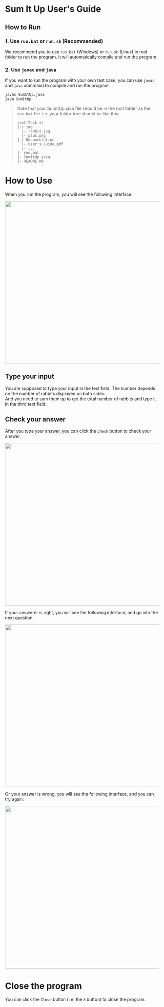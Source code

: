 # Sum It Up User's Guide

## How to Run
### 1. Use `run.bat` or `run.sh` (Recommended)
We recommend you to use `run.bat` (Windows) or `run.sh` (Linux) in root folder to run the program. It will automatically compile and run the program.

### 2. Use `javac` and `java`
If you want to run the program with your own test case, you can use `javac` and `java` command to compile and run the program.

```bat
javac SumItUp.java
java SumItUp
```

> Note that your SumItUp.java file should be in the root folder as the `run.bat` file.
> i.e. your folder tree should be like this:
> ```
> root(Task x)
> |-/ img
>   |- rabbit.jpg
>   |- plus.png
> |-/ Documentation
>   |- User's Guide.pdf
>   |- ...
> |- run.bat
> |- SumItUp.java
> |- README.md
> ```


# How to Use
When you run the program, you will see the following interface:

<div align=center>
<img src="https://dsm04pap003files.storage.live.com/y4mTJtgjWAU-VvSJ0GClzTxHU7Mn1r1T-GzZL2UuNs7vqIVgRM57CoxUws-97Oy0NUT8u48qRsJ0wOw-ZhPohXV8U0i2sZaARg8Zzyk7PSgRnos88i6KbJznIYXoRClIPRq6rZKkeR5BgeKvD3a51xXJbslcOpWLqTT39by5f709_1D9C3CkmwY1fAW25lexFVF?width=570&height=530&cropmode=none" width="570" height="530" />
</div>

## Type your input
You are supposed to type your input in the text field. The number depends on the number of rabbits displayed on both sides.  
And you need to sum them up to get the total number of rabbits and type it in the third text field.

## Check your answer
After you type your answer, you can click the `Check` button to check your answer.  

<div align=center>
<img src="https://dsm04pap003files.storage.live.com/y4mQtui72YTGcCPhy9AWFR_Kk7eUzG3EHA5vk4I0H45x2i0SD5YioTupU7T0MtL5vpJ-oxLwSP-eqYMvTds8cIo2XnK9C8-uUw_DLzuIuMGgb3YUwsXoraCmJHaDu7KlBFkwwPA7N4AdG8iynmoCWEzS-Ggky-Gb4_mFhPSniSAzHb_iRCEwV--wlZ7flNpNqTi?width=570&height=530&cropmode=none" width="570" height="530" />
</div>

If your answerer is right, you will see the following interface, and go into the next question:

<div align=center>
<img src="https://dsm04pap003files.storage.live.com/y4mr7Nv2pBeCUSytBZKCF3OFJe7Hf9nWUl48GIG79yxQQxAjlTWwL01H1nfkZn07fOiITmxYDboM_-U5FqH99beeWukNGg4ZBoTC_5oS_Vke5STcvP_b-mGZs5MDgnkz3eBBJu3SuXFBE9ficFMZdkcAeZZiYYNDJrirSv7nxYsoLTOAmGsXWBNWFW6WeJSDa_S?width=570&height=530&cropmode=none" width="570" height="530" />
</div>

Or your answer is wrong, you will see the following interface, and you can try again:

<div align=center>
<img src="https://dsm04pap003files.storage.live.com/y4mlOvOHFrQ2rndg2TZFVE1D18bpS-8nU-dp2diq2mBpDzuNZy4nOI2w6-HeDMaDEEWxTuC_5CfWAqMcYrzz44wgaXR8em2J_BDnup-u0irnzP-ddapA4Y73F6h8QHDZcsE53VhL8o1LrmbAsvOI_EAumW8zGIXXtzt1RCfHB8MTCXotXpxsUFwdQ-ovARA1xQc?width=570&height=530&cropmode=none" width="570" height="530" />
</div>

# Close the program
You can click the `Close` button (i.e. the `X` button) to close the program.
